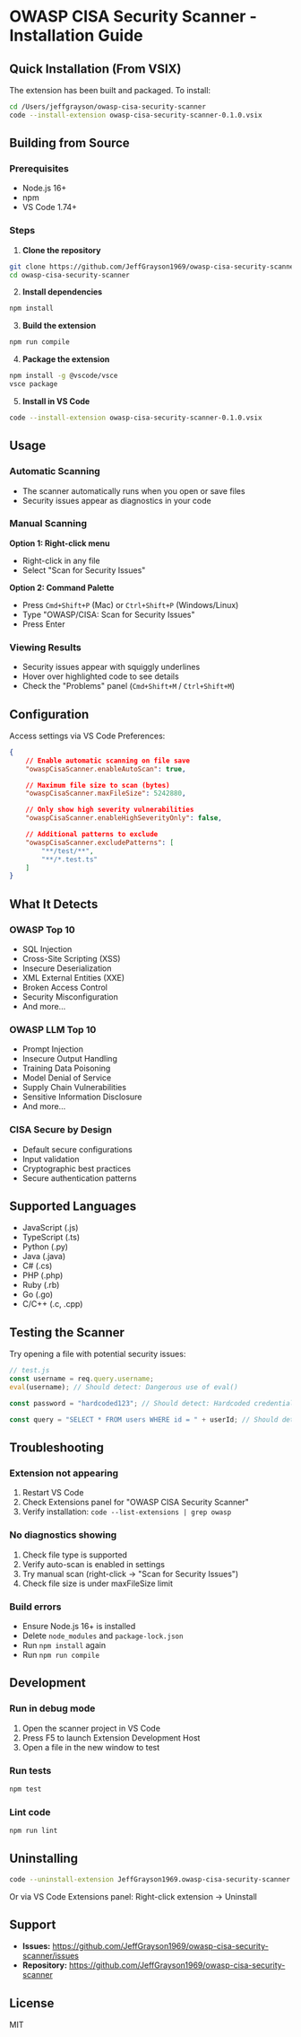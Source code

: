# OWASP CISA Security Scanner - Installation Guide

## Quick Installation (From VSIX)

The extension has been built and packaged. To install:

```bash
cd /Users/jeffgrayson/owasp-cisa-security-scanner
code --install-extension owasp-cisa-security-scanner-0.1.0.vsix
```

## Building from Source

### Prerequisites
- Node.js 16+
- npm
- VS Code 1.74+

### Steps

1. **Clone the repository**
```bash
git clone https://github.com/JeffGrayson1969/owasp-cisa-security-scanner.git
cd owasp-cisa-security-scanner
```

2. **Install dependencies**
```bash
npm install
```

3. **Build the extension**
```bash
npm run compile
```

4. **Package the extension**
```bash
npm install -g @vscode/vsce
vsce package
```

5. **Install in VS Code**
```bash
code --install-extension owasp-cisa-security-scanner-0.1.0.vsix
```

## Usage

### Automatic Scanning
- The scanner automatically runs when you open or save files
- Security issues appear as diagnostics in your code

### Manual Scanning
**Option 1: Right-click menu**
- Right-click in any file
- Select "Scan for Security Issues"

**Option 2: Command Palette**
- Press `Cmd+Shift+P` (Mac) or `Ctrl+Shift+P` (Windows/Linux)
- Type "OWASP/CISA: Scan for Security Issues"
- Press Enter

### Viewing Results
- Security issues appear with squiggly underlines
- Hover over highlighted code to see details
- Check the "Problems" panel (`Cmd+Shift+M` / `Ctrl+Shift+M`)

## Configuration

Access settings via VS Code Preferences:

```json
{
    // Enable automatic scanning on file save
    "owaspCisaScanner.enableAutoScan": true,

    // Maximum file size to scan (bytes)
    "owaspCisaScanner.maxFileSize": 5242880,

    // Only show high severity vulnerabilities
    "owaspCisaScanner.enableHighSeverityOnly": false,

    // Additional patterns to exclude
    "owaspCisaScanner.excludePatterns": [
        "**/test/**",
        "**/*.test.ts"
    ]
}
```

## What It Detects

### OWASP Top 10
- SQL Injection
- Cross-Site Scripting (XSS)
- Insecure Deserialization
- XML External Entities (XXE)
- Broken Access Control
- Security Misconfiguration
- And more...

### OWASP LLM Top 10
- Prompt Injection
- Insecure Output Handling
- Training Data Poisoning
- Model Denial of Service
- Supply Chain Vulnerabilities
- Sensitive Information Disclosure
- And more...

### CISA Secure by Design
- Default secure configurations
- Input validation
- Cryptographic best practices
- Secure authentication patterns

## Supported Languages

- JavaScript (.js)
- TypeScript (.ts)
- Python (.py)
- Java (.java)
- C# (.cs)
- PHP (.php)
- Ruby (.rb)
- Go (.go)
- C/C++ (.c, .cpp)

## Testing the Scanner

Try opening a file with potential security issues:

```javascript
// test.js
const username = req.query.username;
eval(username); // Should detect: Dangerous use of eval()

const password = "hardcoded123"; // Should detect: Hardcoded credentials

const query = "SELECT * FROM users WHERE id = " + userId; // Should detect: SQL Injection risk
```

## Troubleshooting

### Extension not appearing
1. Restart VS Code
2. Check Extensions panel for "OWASP CISA Security Scanner"
3. Verify installation: `code --list-extensions | grep owasp`

### No diagnostics showing
1. Check file type is supported
2. Verify auto-scan is enabled in settings
3. Try manual scan (right-click → "Scan for Security Issues")
4. Check file size is under maxFileSize limit

### Build errors
- Ensure Node.js 16+ is installed
- Delete `node_modules` and `package-lock.json`
- Run `npm install` again
- Run `npm run compile`

## Development

### Run in debug mode
1. Open the scanner project in VS Code
2. Press F5 to launch Extension Development Host
3. Open a file in the new window to test

### Run tests
```bash
npm test
```

### Lint code
```bash
npm run lint
```

## Uninstalling

```bash
code --uninstall-extension JeffGrayson1969.owasp-cisa-security-scanner
```

Or via VS Code Extensions panel: Right-click extension → Uninstall

## Support

- **Issues:** https://github.com/JeffGrayson1969/owasp-cisa-security-scanner/issues
- **Repository:** https://github.com/JeffGrayson1969/owasp-cisa-security-scanner

## License

MIT
